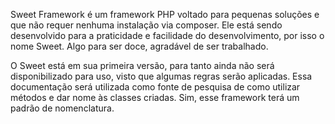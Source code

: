 Sweet Framework é um framework PHP voltado para pequenas soluções e que não requer nenhuma instalação via composer. 
Ele está sendo desenvolvido para a praticidade e facilidade do desenvolvimento, por isso o nome Sweet. Algo para ser doce, agradável de ser trabalhado.

O Sweet está em sua primeira versão, para tanto ainda não será disponibilizado para uso, visto que algumas regras serão aplicadas.
Essa documentação será utilizada como fonte de pesquisa de como utilizar métodos e dar nome às classes criadas. Sim, esse framework terá um padrão de nomenclatura.

